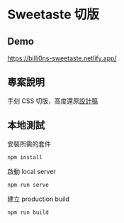 # Sweetaste 切版

## Demo

https://billi0ns-sweetaste.netlify.app/

## 專案說明 

手刻 CSS 切版，高度還原[設計稿](https://xd.adobe.com/spec/934efdb7-a7e4-47d5-572e-efece0914f62-e57f/grid)

## 本地測試

安裝所需的套件

```
npm install
```

啟動 local server

```
npm run serve
```

建立 production build

```
npm run build
```